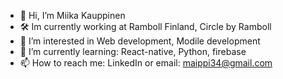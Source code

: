 - 👋 Hi, I’m Miika Kauppinen
- 🛠️ Im currently working at Ramboll Finland, Circle by Ramboll 
- 👀 I’m interested in Web development, Modile development
- 🌱 I’m currently learning: React-native, Python, firebase
- 📫 How to reach me: LinkedIn or email: maippi34@gmail.com

<!---
prmika/prmika is a ✨ special ✨ repository because its `README.md` (this file) appears on your GitHub profile.
You can click the Preview link to take a look at your changes.
--->
